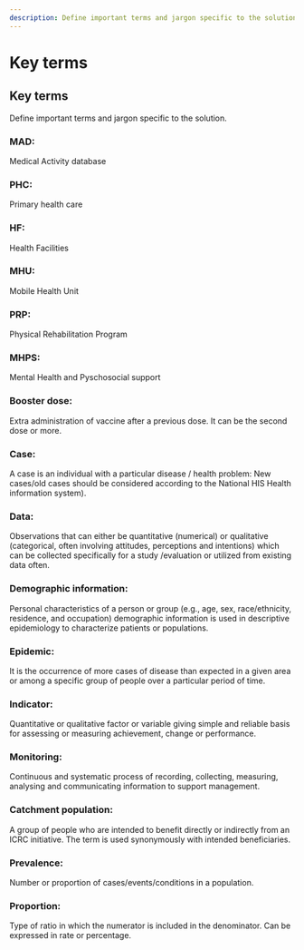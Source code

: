 ```yaml
---
description: Define important terms and jargon specific to the solution.
---
```


# Key terms

## Key terms

Define important terms and jargon specific to the solution.

### MAD:&#x20;

Medical Activity database

### PHC:&#x20;

Primary health care

### HF:&#x20;

Health Facilities

### MHU:&#x20;

Mobile Health Unit

### PRP:&#x20;

Physical Rehabilitation Program

### MHPS:&#x20;

Mental Health and Pyschosocial support

### Booster dose:&#x20;

Extra administration of vaccine after a previous dose. It can be the second dose or more.

### Case:&#x20;

A case is an individual with a particular disease / health problem: New cases/old cases should be considered according to the National HIS Health information system).

### Data:&#x20;

Observations that can either be quantitative (numerical) or qualitative (categorical, often involving attitudes, perceptions and intentions) which can be collected specifically for a study /evaluation or utilized from existing data often.

### Demographic information:&#x20;

Personal characteristics of a person or group (e.g., age, sex, race/ethnicity, residence, and occupation) demographic information is used in descriptive epidemiology to characterize patients or populations.

### Epidemic:&#x20;

It is the occurrence of more cases of disease than expected in a given area or among a specific group of people over a particular period of time.

### Indicator:&#x20;

Quantitative or qualitative factor or variable giving simple and reliable basis for assessing or measuring achievement, change or performance.

### Monitoring:&#x20;

Continuous and systematic process of recording, collecting, measuring, analysing and communicating information to support management.

### Catchment population:&#x20;

A group of people who are intended to benefit directly or indirectly from an ICRC initiative. The term is used synonymously with intended beneficiaries.

### Prevalence:

Number or proportion of cases/events/conditions in a population.

### Proportion:&#x20;

Type of ratio in which the numerator is included in the denominator. Can be expressed in rate or percentage.
